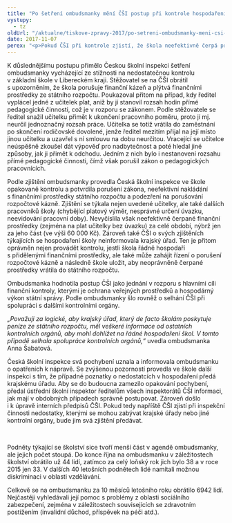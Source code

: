 ```yaml
---
title: "Po šetření ombudsmanky mění ČŠI postup při kontrole hospodaření škol"
vystupy:
  - tz
oldUrl: "/aktualne/tiskove-zpravy-2017/po-setreni-ombudsmanky-meni-csi-postup-pri-kontrole-hospodareni-skol"
date: 2017-11-07
perex: "<p>Pokud ČŠI při kontrole zjistí, že škola neefektivně čerpá prostředky ze státního rozpočtu, bude svá zjištění důsledně předávat krajskému úřadu, aby se mohl hospodařením školy zabývat, vyvodit důsledky a zajistit nápravu. Po šetření ombudsmanky instruoval ústřední školní inspektor ČŠI ředitele všech inspektorátů, aby takto postupovali. Rovněž v tomto smyslu upravil interní předpisy ČŠI.</p>"
---
```


<!-- imported from the old website -->

<p>K důslednějšímu postupu přimělo Českou školní inspekci šetření ombudsmanky vycházející ze stížnosti na nedostatečnou kontrolu v základní škole v Libereckém kraji. Stěžovatel se na ČŠI obrátil s upozorněním, že škola porušuje finanční kázeň a plýtvá finančními prostředky ze státního rozpočtu. Poukazoval přitom na případ, kdy ředitel vyplácel jedné z učitelek plat, aniž by jí stanovil rozsah hodin přímé pedagogické činnosti, což je v rozporu se zákonem. Podle stěžovatele se ředitel snažil učitelku přimět k ukončení pracovního poměru, proto jí mj. neurčil jednoznačný rozsah práce. Učitelka se totiž vrátila do zaměstnání po skončení rodičovské dovolené, jenže ředitel mezitím přijal na její místo jinou učitelku a uzavřel s ní smlouvu na dobu neurčitou. Vracející se učitelce neúspěšně zkoušel dát výpověď pro nadbytečnost a poté hledal jiné způsoby, jak ji přimět k odchodu. Jedním z nich bylo i nestanovení rozsahu přímé pedagogické činnosti, čímž však porušil zákon o pedagogických pracovnících.</p> <p>Podle zjištění ombudsmanky provedla Česká školní inspekce ve škole opakovaně kontrolu a potvrdila porušení zákona, neefektivní nakládání s finančními prostředky státního rozpočtu a podezření na porušování rozpočtové kázně. Zjištění se týkala nejen uvedené učitelky, ale také dalších pracovníků školy (chybějící platový výměr, nesprávné určení úvazku, neevidování pracovní doby). Nevyčíslila však neefektivně čerpané finanční prostředky (zejména na plat učitelky bez úvazku) za celé období, nýbrž jen za jeho část (ve výši 60 000 Kč). Zároveň také ČŠI o svých zjištěních týkajících se hospodaření školy neinformovala krajský úřad. Ten je přitom oprávněn nejen provádět kontrolu, jestli škola řádně hospodaří s přidělenými finančními prostředky, ale také může zahájit řízení o porušení rozpočtové kázně a následně škole uložit, aby neoprávněně čerpané prostředky vrátila do státního rozpočtu.</p> <p>Ombudsmanka hodnotila postup ČŠI jako jednání v rozporu s hlavními cíli finanční kontroly, kterými je ochrana veřejných prostředků a hospodárný výkon státní správy. Podle ombudsmanky šlo rovněž o selhání ČŠI při spolupráci s dalšími kontrolními orgány. </p> <p><i>„Považuji za logické, aby krajský úřad, který de facto školám poskytuje peníze ze státního rozpočtu, měl veškeré informace od ostatních kontrolních orgánů, aby mohl dohlížet na řádné hospodaření škol. V tomto případě selhala spolupráce kontrolních orgánů,“</i> uvedla ombudsmanka Anna Šabatová.</p> <p>Česká školní inspekce svá pochybení uznala a informovala ombudsmanku o opatřeních k nápravě. Se zvýšenou pozorností provedla ve škole další inspekci s tím, že případné poznatky o nedostatcích v hospodaření předá krajskému úřadu. Aby se do budoucna zamezilo opakování pochybení, předal ústřední školní inspektor ředitelům všech inspektorátů ČŠI informaci, jak mají v obdobných případech správně postupovat. Zároveň došlo i k úpravě interních předpisů ČŠI. Pokud tedy napříště ČŠI zjistí při inspekční činnosti nedostatky, kterými se mohou zabývat krajské úřady nebo jiné kontrolní orgány, bude jim svá zjištění předávat.</p> <p> </p> <p>Podněty týkající se školství sice tvoří menší část v agendě ombudsmanky, ale jejich počet stoupá. Do konce října na ombudsmanku v záležitostech školství obrátilo už 44 lidí, zatímco za celý loňský rok jich bylo 38 a v roce 2015 jen 33. V dalších 40 letošních podnětech lidé namítali možnou diskriminaci v oblasti vzdělávání. </p> Celkově se na ombudsmanku za 10 měsíců letošního roku obrátilo 6942 lidí. Nejčastěji vyhledávali její pomoc s problémy z oblasti sociálního zabezpečení, zejména v záležitostech souvisejících se zdravotním postižením (invalidní důchod, příspěvek na péči atd.).
